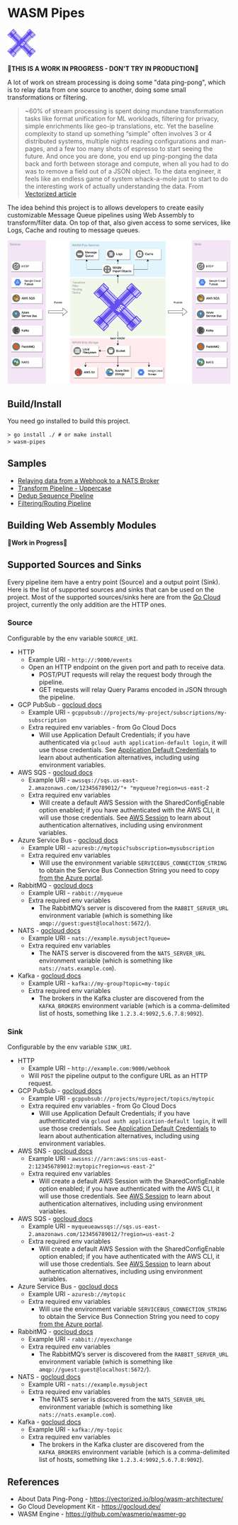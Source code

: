 # WASM Pipes

<img src="./.images/logo.png" width="64" height="64" />

🚧**THIS IS A WORK IN PROGRESS - DON'T TRY IN PRODUCTION**🚧

A lot of work on stream processing is doing some "data ping-pong", which is to relay data from one source to another, doing some small transformations or filtering.

> ~60% of stream processing is spent doing mundane transformation tasks like format unification for ML workloads, filtering for privacy, simple enrichments like geo-ip translations, etc. Yet the baseline complexity to stand up something “simple” often involves 3 or 4 distributed systems, multiple nights reading configurations and man-pages, and a few too many shots of espresso to start seeing the future. And once you are done, you end up ping-ponging the data back and forth between storage and compute, when all you had to do was to remove a field out of a JSON object. To the data engineer, it feels like an endless game of system whack-a-mole just to start to do the interesting work of actually understanding the data.
> From [Vectorized article](https://vectorized.io/blog/wasm-architecture/)

The idea behind this project is to allows developers to create easily customizable Message Queue pipelines using Web Assembly to transform/filter data. On top of that, also given access to some services, like Logs, Cache and routing to message queues.

![Architecture](./.images/architecture.png)

## Build/Install

You need go installed to build this project.

```
> go install ./ # or make install
> wasm-pipes
```

## Samples

- [Relaying data from a Webhook to a NATS Broker](./demos/relay-webhook-to-nats.md)
- [Transform Pipeline - Uppercase](./demos/transform-uppercase-pipeline.md)
- [Dedup Sequence Pipeline](./demos/dedup-sequence-pipeline.md)
- [Filtering/Routing Pipeline](./demos/filtering-pipeline.md)

## Building Web Assembly Modules

🚧**Work in Progress**🚧

## Supported Sources and Sinks

Every pipeline item have a entry point (Source) and a output point (Sink). Here is the list of supported sources and sinks that can be used on the project. Most of the supported sources/sinks here are from the [Go Cloud](https://gocloud.dev) project, currently the only addition are the HTTP ones.

### Source

Configurable by the env variable `SOURCE_URI`.

- HTTP
  - Example URI - `http://:9000/events`
  - Open an HTTP endpoint on the given port and path to receive data.
    - POST/PUT requests will relay the request body through the pipeline.
    - GET requests will relay Query Params encoded in JSON through the pipeline.
- GCP PubSub - [gocloud docs](https://gocloud.dev/howto/pubsub/subscribe/#gcp)
  - Example URI - `gcppubsub://projects/my-project/subscriptions/my-subscription`
  - Extra required env variables - from Go Cloud Docs
    - Will use Application Default Credentials; if you have authenticated via `gcloud auth application-default login`, it will use those credentials. See [Application Default Credentials](https://cloud.google.com/docs/authentication/production) to learn about authentication alternatives, including using environment variables.
- AWS SQS - [gocloud docs](https://gocloud.dev/howto/pubsub/subscribe/#sqs)
  - Example URI - `awssqs://sqs.us-east-2.amazonaws.com/123456789012/"+ "myqueue?region=us-east-2`
  - Extra required env variables
    - Will create a default AWS Session with the SharedConfigEnable option enabled; if you have authenticated with the AWS CLI, it will use those credentials. See [AWS Session](https://docs.aws.amazon.com/sdk-for-go/api/aws/session/) to learn about authentication alternatives, including using environment variables.
- Azure Service Bus - [gocloud docs](https://gocloud.dev/howto/pubsub/subscribe/#azure)
  - Example URI - `azuresb://mytopic?subscription=mysubscription`
  - Extra required env variables
    - Will use the environment variable `SERVICEBUS_CONNECTION_STRING` to obtain the Service Bus Connection String you need to copy [from the Azure portal](https://docs.microsoft.com/en-us/azure/service-bus-messaging/service-bus-dotnet-how-to-use-topics-subscriptions#get-the-connection-string).
- RabbitMQ - [gocloud docs](https://gocloud.dev/howto/pubsub/subscribe/#rabbitmq)
  - Example URI - `rabbit://myqueue`
  - Extra required env variables
    - The RabbitMQ’s server is discovered from the `RABBIT_SERVER_URL` environment variable (which is something like `amqp://guest:guest@localhost:5672/`).
- NATS - [gocloud docs](https://gocloud.dev/howto/pubsub/subscribe/#nats)
  - Example URI - `nats://example.mysubject?queue=`
  - Extra required env variables
    - The NATS server is discovered from the `NATS_SERVER_URL` environment variable (which is something like `nats://nats.example.com`).
- Kafka - [gocloud docs](https://gocloud.dev/howto/pubsub/subscribe/#kafka)
  - Example URI - `kafka://my-group?topic=my-topic`
  - Extra required env variables
    - The brokers in the Kafka cluster are discovered from the `KAFKA_BROKERS` environment variable (which is a comma-delimited list of hosts, something like `1.2.3.4:9092,5.6.7.8:9092`).

### Sink

Configurable by the env variable `SINK_URI`.

- HTTP
  - Example URI - `http://example.com:9000/webhook`
  - Will `POST` the pipeline output to the configure URL as an HTTP request.
- GCP PubSub - [gocloud docs](https://gocloud.dev/howto/pubsub/publish/#gcp)
  - Example URI - `gcppubsub://projects/myproject/topics/mytopic`
  - Extra required env variables - from Go Cloud Docs
    - Will use Application Default Credentials; if you have authenticated via `gcloud auth application-default login`, it will use those credentials. See [Application Default Credentials](https://cloud.google.com/docs/authentication/production) to learn about authentication alternatives, including using environment variables.
- AWS SNS - [gocloud docs](https://gocloud.dev/howto/pubsub/publish/#sns)
  - Example URI - `awssns:///arn:aws:sns:us-east-2:123456789012:mytopic?region=us-east-2"`
  - Extra required env variables
    - Will create a default AWS Session with the SharedConfigEnable option enabled; if you have authenticated with the AWS CLI, it will use those credentials. See [AWS Session](https://docs.aws.amazon.com/sdk-for-go/api/aws/session/) to learn about authentication alternatives, including using environment variables.
- AWS SQS - [gocloud docs](https://gocloud.dev/howto/pubsub/publish/#sqs)
  - Example URI - `myqueueawssqs://sqs.us-east-2.amazonaws.com/123456789012/?region=us-east-2`
  - Extra required env variables
    - Will create a default AWS Session with the SharedConfigEnable option enabled; if you have authenticated with the AWS CLI, it will use those credentials. See [AWS Session](https://docs.aws.amazon.com/sdk-for-go/api/aws/session/) to learn about authentication alternatives, including using environment variables.
- Azure Service Bus - [gocloud docs](https://gocloud.dev/howto/pubsub/publish/#azure)
  - Example URI - `azuresb://mytopic`
  - Extra required env variables
    - Will use the environment variable `SERVICEBUS_CONNECTION_STRING` to obtain the Service Bus Connection String you need to copy [from the Azure portal](https://docs.microsoft.com/en-us/azure/service-bus-messaging/service-bus-dotnet-how-to-use-topics-subscriptions#get-the-connection-string).
- RabbitMQ - [gocloud docs](https://gocloud.dev/howto/pubsub/publish/#rabbitmq)
  - Example URI - `rabbit://myexchange`
  - Extra required env variables
    - The RabbitMQ’s server is discovered from the `RABBIT_SERVER_URL` environment variable (which is something like `amqp://guest:guest@localhost:5672/`).
- NATS - [gocloud docs](https://gocloud.dev/howto/pubsub/publish/#nats)
  - Example URI - `nats://example.mysubject`
  - Extra required env variables
    - The NATS server is discovered from the `NATS_SERVER_URL` environment variable (which is something like `nats://nats.example.com`).
- Kafka - [gocloud docs](https://gocloud.dev/howto/pubsub/publish/#kafka)
  - Example URI - `kafka://my-topic`
  - Extra required env variables
    - The brokers in the Kafka cluster are discovered from the `KAFKA_BROKERS` environment variable (which is a comma-delimited list of hosts, something like `1.2.3.4:9092,5.6.7.8:9092`).

## References

- About Data Ping-Pong - https://vectorized.io/blog/wasm-architecture/
- Go Cloud Development Kit - https://gocloud.dev/
- WASM Engine - https://github.com/wasmerio/wasmer-go
